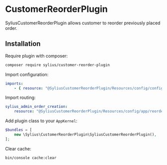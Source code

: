 # CustomerReorderPlugin

SyliusCustomerReorderPlugin allows customer to reorder previously placed order.

## Installation

Require plugin with composer:

```bash
composer require sylius/customer-reorder-plugin
```

Import configuration:

```yaml
imports:
    - { resource: "@SyliusCustomerReorderPlugin/Resources/config/config.yml" }
```

Import routing:

````yaml
sylius_admin_order_creation:
    resource: "@SyliusCustomerReorderPlugin/Resources/config/app/reorder_routing.yml"
````

Add plugin class to your `AppKernel`:

```php
$bundles = [
    new \Sylius\CustomerReorderPlugin\SyliusCustomerReorderPlugin(),
];
```

Clear cache:

```bash
bin/console cache:clear
```

